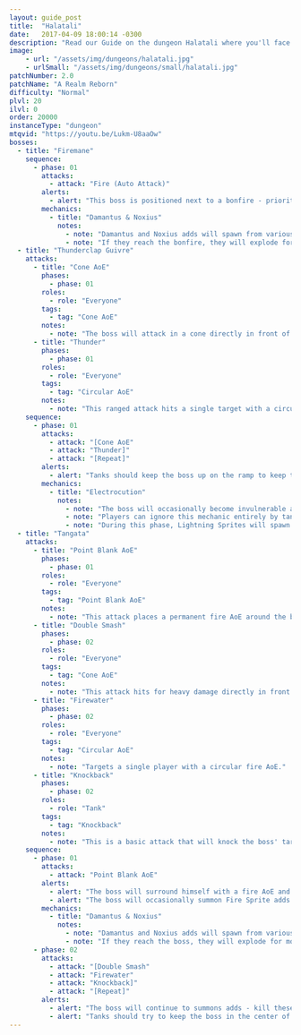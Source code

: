 ```yaml
---
layout: guide_post
title:  "Halatali"
date:   2017-04-09 18:00:14 -0300
description: "Read our Guide on the dungeon Halatali where you'll face off against Firemane, Thunderclap Guivre, and Tangata."
image:
    - url: "/assets/img/dungeons/halatali.jpg"
    - urlSmall: "/assets/img/dungeons/small/halatali.jpg"
patchNumber: 2.0
patchName: "A Realm Reborn"
difficulty: "Normal"
plvl: 20
ilvl: 0
order: 20000
instanceType: "dungeon"
mtqvid: "https://youtu.be/Lukm-U8aaOw"
bosses:
  - title: "Firemane"
    sequence:
      - phase: 01
        attacks:
          - attack: "Fire (Auto Attack)"
        alerts:
          - alert: "This boss is positioned next to a bonfire - prioritize killing the adds that spawn before they reach the bonfire to avoid raid wide damage."
        mechanics:
          - title: "Damantus & Noxius"
            notes:
              - note: "Damantus and Noxius adds will spawn from various locations and make their way to the bonfire near the boss."
              - note: "If they reach the bonfire, they will explode for moderate raid wide damage - prioritize killing these adds."
  - title: "Thunderclap Guivre"
    attacks:
      - title: "Cone AoE"
        phases:
          - phase: 01
        roles:
          - role: "Everyone"
        tags:
          - tag: "Cone AoE"
        notes:
          - note: "The boss will attack in a cone directly in front of him - dodge as necessary."
      - title: "Thunder"
        phases:
          - phase: 01
        roles:
          - role: "Everyone"
        tags:
          - tag: "Circular AoE"
        notes:
          - note: "This ranged attack hits a single target with a circular lightning AoE."
    sequence:
      - phase: 01
        attacks:
          - attack: "[Cone AoE"
          - attack: "Thunder]"
          - attack: "[Repeat]"
        alerts:
          - alert: "Tanks should keep the boss up on the ramp to keep the party off the arena floor to avoid damage from Electrocution."
        mechanics:
          - title: "Electrocution"
            notes:
              - note: "The boss will occasionally become invulnerable and run to the center of the arena where he will electrocute the floor."
              - note: "Players can ignore this mechanic entirely by tanking and fighting the boss towards the base of the ramp into the arena."
              - note: "During this phase, Lightning Sprites will spawn that must be killed before the boss will return to the fight."
  - title: "Tangata"
    attacks:
      - title: "Point Blank AoE"
        phases:
          - phase: 01
        roles:
          - role: "Everyone"
        tags:
          - tag: "Point Blank AoE"
        notes:
          - note: "This attack places a permanent fire AoE around the boss while he immune to damage."
      - title: "Double Smash"
        phases:
          - phase: 02
        roles:
          - role: "Everyone"
        tags:
          - tag: "Cone AoE"
        notes:
          - note: "This attack hits for heavy damage directly in front of the boss - tank facing away from the group."
      - title: "Firewater"
        phases:
          - phase: 02
        roles:
          - role: "Everyone"
        tags:
          - tag: "Circular AoE"
        notes:
          - note: "Targets a single player with a circular fire AoE."
      - title: "Knockback"
        phases:
          - phase: 02
        roles:
          - role: "Tank"
        tags:
          - tag: "Knockback"
        notes:
          - note: "This is a basic attack that will knock the boss' target backwards."
    sequence:
      - phase: 01
        attacks:
          - attack: "Point Blank AoE"
        alerts:
          - alert: "The boss will surround himself with a fire AoE and become immune - kill the adds that spawn and he will eventually become mobile."
          - alert: "The boss will occasionally summon Fire Sprite adds - prioritize these after Damantus and Noxius adds."
        mechanics:
          - title: "Damantus & Noxius"
            notes:
              - note: "Damantus and Noxius adds will spawn from various locations and make their way to the boss."
              - note: "If they reach the boss, they will explode for moderate raid wide damage - prioritize killing these adds."
      - phase: 02
        attacks:
          - attack: "[Double Smash"
          - attack: "Firewater"
          - attack: "Knockback]"
          - attack: "[Repeat]"
        alerts:
          - alert: "The boss will continue to summons adds - kill these as necessary."
          - alert: "Tanks should try to keep the boss in the center of the room to allow DPS adequate time to take out Damantus and Noxius adds before they reach the boss."
---
```

